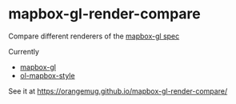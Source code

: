 # mapbox-gl-render-compare
Compare different renderers of the [mapbox-gl spec](https://docs.mapbox.com/mapbox-gl-js/style-spec/)

Currently

 - [mapbox-gl](https://www.npmjs.com/package/mapbox-gl)
 - [ol-mapbox-style](https://www.npmjs.com/package/ol-mapbox-style)


See it at <https://orangemug.github.io/mapbox-gl-render-compare/>
